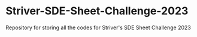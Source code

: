 # Striver-SDE-Sheet-Challenge-2023
Repository for storing all the codes for Striver's SDE Sheet Challenge 2023
